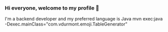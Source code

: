 ### Hi everyone, welcome to my profile 👋

I'm a backend developer and my preferred language is Java mvn exec:java -Dexec.mainClass="com.vdurmont.emoji.TableGenerator"



